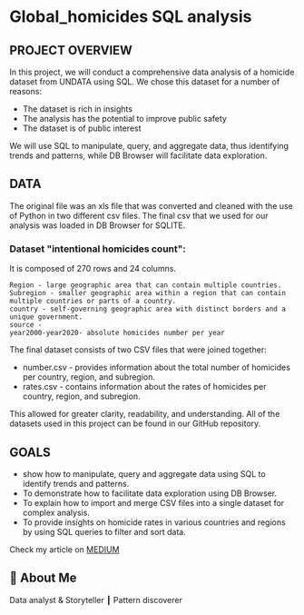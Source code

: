 # Global_homicides SQL analysis

## PROJECT OVERVIEW

In this project, we will conduct a comprehensive data analysis of a homicide dataset from UNDATA using SQL. We chose this dataset for a number of reasons:

* The dataset is rich in insights
* The analysis has the potential to improve public safety
* The dataset is of public interest

We will use SQL to manipulate, query, and aggregate data, thus identifying trends and patterns, while DB Browser will facilitate data exploration.




## DATA
The original file was an xls file that was converted and cleaned with the use of Python in two different csv files. The final csv that we used for our analysis was loaded in DB Browser for SQLITE.

### Dataset "intentional homicides count":

It is composed of 270 rows and 24 columns.

    Region - large geographic area that can contain multiple countries.
    Subregion - smaller geographic area within a region that can contain multiple countries or parts of a country.
    country - self-governing geographic area with distinct borders and a unique government.
    source - 
    year2000-year2020- absolute homicides number per year
    
 The final dataset consists of two CSV files that were joined together:

* number.csv - provides information about the total number of homicides per country, region, and subregion.
* rates.csv - contains information about the rates of homicides per country, region, and subregion.

 This allowed for greater clarity, readability, and understanding. All of the datasets used in this project can be found in our GitHub repository.
    
## GOALS

* show how to manipulate, query and aggregate data using SQL to identify trends and patterns.
* To demonstrate how to facilitate data exploration using DB Browser.
* To explain how to import and merge CSV files into a single dataset for complex analysis.
* To provide insights on homicide rates in various countries and regions by using SQL queries to filter and sort data.

Check my article on [MEDIUM](https://medium.com/@dimmakriss/natural-language-processing-and-sentiment-analysis-on-music-lyrics-7af53192945b)

## 🚀 About Me
Data analyst & Storyteller ┃ Pattern discoverer 
